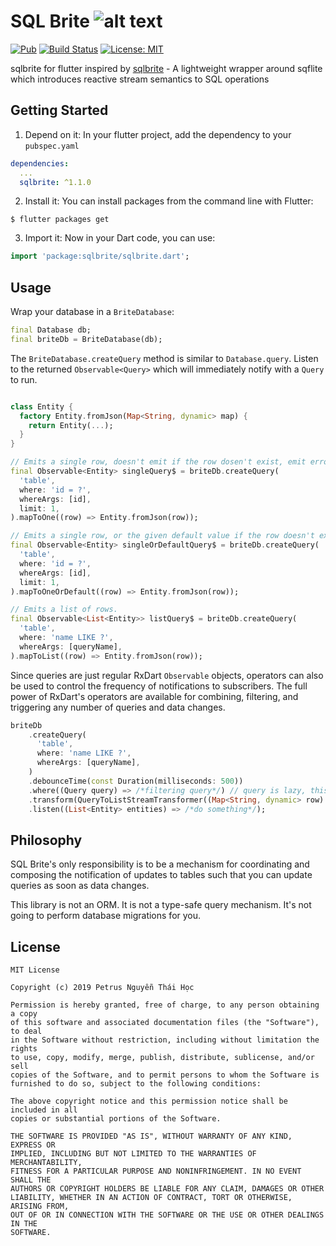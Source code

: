 SQL Brite ![alt text](https://avatars3.githubusercontent.com/u/6407041?s=32&v=4)
=========

[![Pub](https://img.shields.io/pub/vpre/sqlbrite.svg)](https://pub.dartlang.org/packages/sqlbrite)
[![Build Status](https://travis-ci.org/hoc081098/sqlbrite.svg?branch=master)](https://travis-ci.org/hoc081098/sqlbrite)
[![License: MIT](https://img.shields.io/badge/License-MIT-yellow.svg)](https://opensource.org/licenses/MIT)


sqlbrite for flutter inspired by [sqlbrite](https://github.com/square/sqlbrite) - A lightweight wrapper around sqflite which introduces reactive stream semantics to SQL operations

Getting Started
-----

1. Depend on it: In your flutter project, add the dependency to your `pubspec.yaml`

```yaml
dependencies:
  ...
  sqlbrite: ^1.1.0
```

2.  Install it: You can install packages from the command line with Flutter:

```
$ flutter packages get
```

3. Import it: Now in your Dart code, you can use:

```dart
import 'package:sqlbrite/sqlbrite.dart';
```

Usage
-----

Wrap your database in a `BriteDatabase`:

```dart
final Database db;
final briteDb = BriteDatabase(db);
```

The `BriteDatabase.createQuery` method is similar to `Database.query`. Listen to the returned
`Observable<Query>` which will immediately notify with a `Query` to run.

```dart

class Entity {
  factory Entity.fromJson(Map<String, dynamic> map) {
    return Entity(...);
  }
}

// Emits a single row, doesn't emit if the row dosen't exist, emit error if more than 1 row in result set
final Observable<Entity> singleQuery$ = briteDb.createQuery(
  'table',
  where: 'id = ?',
  whereArgs: [id],
  limit: 1,
).mapToOne((row) => Entity.fromJson(row));

// Emits a single row, or the given default value if the row doesn't exist, or emit error if more than 1 row in result set
final Observable<Entity> singleOrDefaultQuery$ = briteDb.createQuery(
  'table',
  where: 'id = ?',
  whereArgs: [id],
  limit: 1,
).mapToOneOrDefault((row) => Entity.fromJson(row));

// Emits a list of rows.
final Observable<List<Entity>> listQuery$ = briteDb.createQuery(
  'table',
  where: 'name LIKE ?',
  whereArgs: [queryName],
).mapToList((row) => Entity.fromJson(row));
```

Since queries are just regular RxDart `Observable` objects, operators can also be used to
control the frequency of notifications to subscribers. The full power of RxDart's operators are available for combining, filtering, and triggering any number of queries and data changes.

```dart
briteDb
    .createQuery(
      'table',
      where: 'name LIKE ?',
      whereArgs: [queryName],
    )
    .debounceTime(const Duration(milliseconds: 500))
    .where((Query query) => /*filtering query*/) // query is lazy, this lets you not even execute it if you don't need to
    .transform(QueryToListStreamTransformer((Map<String, dynamic> row) => Entity.fromJson(row)))
    .listen((List<Entity> entities) => /*do something*/);
```


Philosophy
----------

SQL Brite's only responsibility is to be a mechanism for coordinating and composing the notification
of updates to tables such that you can update queries as soon as data changes.

This library is not an ORM. It is not a type-safe query mechanism. It's not going to perform database migrations for you.



License
-------

    MIT License

    Copyright (c) 2019 Petrus Nguyễn Thái Học

    Permission is hereby granted, free of charge, to any person obtaining a copy
    of this software and associated documentation files (the "Software"), to deal
    in the Software without restriction, including without limitation the rights
    to use, copy, modify, merge, publish, distribute, sublicense, and/or sell
    copies of the Software, and to permit persons to whom the Software is
    furnished to do so, subject to the following conditions:

    The above copyright notice and this permission notice shall be included in all
    copies or substantial portions of the Software.

    THE SOFTWARE IS PROVIDED "AS IS", WITHOUT WARRANTY OF ANY KIND, EXPRESS OR
    IMPLIED, INCLUDING BUT NOT LIMITED TO THE WARRANTIES OF MERCHANTABILITY,
    FITNESS FOR A PARTICULAR PURPOSE AND NONINFRINGEMENT. IN NO EVENT SHALL THE
    AUTHORS OR COPYRIGHT HOLDERS BE LIABLE FOR ANY CLAIM, DAMAGES OR OTHER
    LIABILITY, WHETHER IN AN ACTION OF CONTRACT, TORT OR OTHERWISE, ARISING FROM,
    OUT OF OR IN CONNECTION WITH THE SOFTWARE OR THE USE OR OTHER DEALINGS IN THE
    SOFTWARE.
